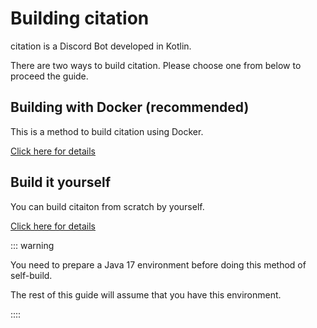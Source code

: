 # Building citation

citation is a Discord Bot developed in Kotlin.

There are two ways to build citation. Please choose one from below to proceed the guide.

## Building with Docker (recommended)

This is a method to build citation using Docker.

[Click here for details](./install-guide/docker.md)

## Build it yourself

You can build citaiton from scratch by yourself.

[Click here for details](./install-guide/self-build.md)

::: warning

You need to prepare a Java 17 environment before doing this method of self-build.

The rest of this guide will assume that you have this environment.

:::: 
